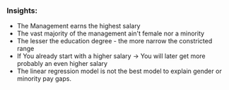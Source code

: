 ### Insights:
- The Management earns the highest salary
- The vast majority of the management ain't female nor a minority
- The lesser the education degree - the more narrow the constricted range
- If You already start with a higher salary -> You will later get more probably an even higher salary
- The linear regression model is not the best model to explain gender or minority pay gaps.

